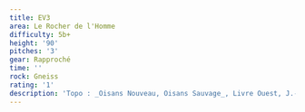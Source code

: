 ```yaml
---
title: EV3
area: Le Rocher de l'Homme
difficulty: 5b+
height: '90'
pitches: '3'
gear: Rapproché
time: ''
rock: Gneiss
rating: '1'
description: 'Topo : _Oisans Nouveau, Oisans Sauvage_, Livre Ouest, J.-M. Cambon, 2007.'
---
```


